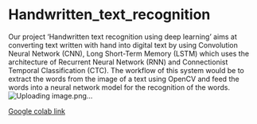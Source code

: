 # Handwritten_text_recognition

Our project ‘Handwritten text recognition using deep learning’ aims at converting text written with hand into digital text by using Convolution Neural Network (CNN), Long Short-Term Memory (LSTM) which uses the architecture of Recurrent Neural Network (RNN) and Connectionist Temporal Classification (CTC). The workflow of this system would be to extract the words from the image of a text using OpenCV and feed the words into a neural network model for the recognition of the words.
![Uploading image.png…]()

[Google colab link](https://colab.research.google.com/drive/1KvHltkBKWT_3As9JBg_dXkaMgafMZNP3?usp=sharing)
